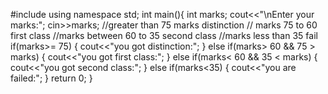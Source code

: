 #include <iostream>
using namespace std;
int main(){
int marks;
cout<<"\nEnter your marks:";
cin>>marks;
//greater than 75 marks distinction
// marks 75 to 60 first class
//marks between 60 to 35 second class
//marks less than 35 fail
if(marks>= 75)
{
cout<<"you got distinction:";
}
else if(marks> 60 && 75 > marks)
{
cout<<"you got first class:";
}
else if(marks< 60 && 35 < marks)
{
cout<<"you got second class:";
}
else if(marks<35)
{
    cout<<"you are failed:";
}
return 0;
}

